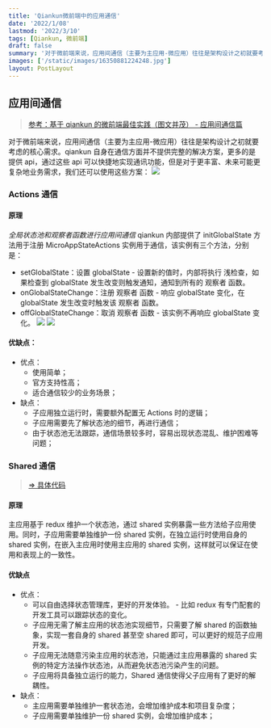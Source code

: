 ```yaml
---
title: 'Qiankun微前端中的应用通信'
date: '2022/1/08'
lastmod: '2022/3/10'
tags: [Qiankun, 微前端]
draft: false
summary: '对于微前端来说，应用间通信（主要为主应用-微应用）往往是架构设计之初就要考虑的核心需求。qiankun自身在通信方面并不提供完整的解决方案，更多的是提供api，通过这些api可以快捷地实现通讯功能，但是对于更丰富、未来可能更复杂地业务需求，我们还可以使用这些方案...'
images: ['/static/images/16350881224248.jpg']
layout: PostLayout
---
```


## 应用间通信

> [参考：基于 qiankun 的微前端最佳实践（图文并茂） - 应用间通信篇](https://juejin.cn/post/6844904151231496200#heading-9)

对于微前端来说，应用间通信（主要为主应用-微应用）往往是架构设计之初就要考虑的核心需求。qiankun 自身在通信方面并不提供完整的解决方案，更多的是提供 api，通过这些 api 可以快捷地实现通讯功能，但是对于更丰富、未来可能更复杂地业务需求，我们还可以使用这些方案：
![](/m-picture/qiankun-part2/shared.png)

### Actions 通信

#### 原理

_全局状态池和观察者函数进行应用间通信_
qiankun 内部提供了 initGlobalState 方法用于注册 MicroAppStateActions 实例用于通信，该实例有三个方法，分别是：

- setGlobalState：设置 globalState - 设置新的值时，内部将执行 浅检查，如果检查到 globalState 发生改变则触发通知，通知到所有的 观察者 函数。
- onGlobalStateChange：注册 观察者 函数 - 响应 globalState 变化，在 globalState 发生改变时触发该 观察者 函数。
- offGlobalStateChange：取消 观察者 函数 - 该实例不再响应 globalState 变化。
  ![](/m-picture/qiankun-part2/actions.jpg)
  ![](/m-picture/qiankun-part2/initGlobalState.png)

#### 优缺点：

- 优点：
  - 使用简单；
  - 官方支持性高；
  - 适合通信较少的业务场景；
- 缺点：
  - 子应用独立运行时，需要额外配置无 Actions 时的逻辑；
  - 子应用需要先了解状态池的细节，再进行通信；
  - 由于状态池无法跟踪，通信场景较多时，容易出现状态混乱、维护困难等问题；

### Shared 通信

> [=> 具体代码](https://juejin.cn/post/6844904151231496200#heading-10)

#### 原理

主应用基于 redux 维护一个状态池，通过 shared 实例暴露一些方法给子应用使用。同时，子应用需要单独维护一份 shared 实例，在独立运行时使用自身的 shared 实例，在嵌入主应用时使用主应用的 shared 实例，这样就可以保证在使用和表现上的一致性。

#### 优缺点

- 优点：
  - 可以自由选择状态管理库，更好的开发体验。 - 比如 redux 有专门配套的开发工具可以跟踪状态的变化。
  - 子应用无需了解主应用的状态池实现细节，只需要了解 shared 的函数抽象，实现一套自身的 shared 甚至空 shared 即可，可以更好的规范子应用开发。
  - 子应用无法随意污染主应用的状态池，只能通过主应用暴露的 shared 实例的特定方法操作状态池，从而避免状态池污染产生的问题。
  - 子应用将具备独立运行的能力，Shared 通信使得父子应用有了更好的解耦性。
- 缺点：
  - 主应用需要单独维护一套状态池，会增加维护成本和项目复杂度；
  - 子应用需要单独维护一份 shared 实例，会增加维护成本；
